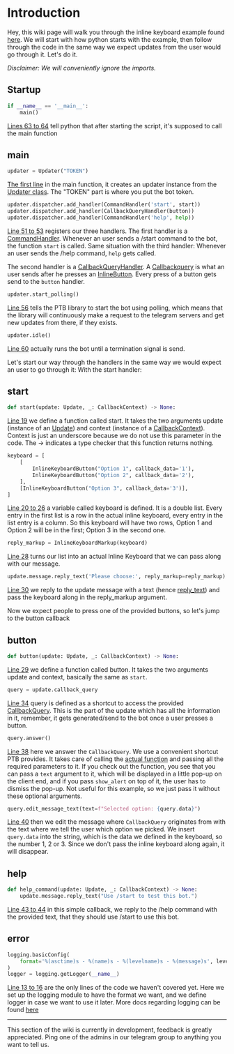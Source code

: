 # Introduction
Hey, this wiki page will walk you through the inline keyboard example found [here](../blob/master/examples/inlinekeyboard.py). We will start with how python starts with the example, then follow through the code in the same way we expect updates from the user would go through it. Let's do it.

_Disclaimer: We will conveniently ignore the imports._
## Startup

```python
if __name__ == '__main__':
    main()
```
[Lines 63 to 64](../blob/master/examples/inlinekeyboard.py#L63-L64) tell python that after starting the script, it's supposed to call the main function
## main

```python
updater = Updater("TOKEN")
```
[The first line](../blob/master/examples/inlinekeyboard.py#L49) in the main function, it creates an updater instance from the [Updater class](https://python-telegram-bot.readthedocs.io/en/stable/telegram.ext.updater.html). The "TOKEN" part is where you put the bot token.

```python
updater.dispatcher.add_handler(CommandHandler('start', start))
updater.dispatcher.add_handler(CallbackQueryHandler(button))
updater.dispatcher.add_handler(CommandHandler('help', help))
```
[Line 51 to 53](../blob/master/examples/inlinekeyboard.py#L50-53) registers our three handlers. The first handler is a [CommandHandler](https://python-telegram-bot.readthedocs.io/en/stable/telegram.ext.commandhandler.html). Whenever an user sends a /start command to the bot, the function `start` is called. Same situation with the third handler: Whenever an user sends the /help command, `help` gets called.

The second handler is a [CallbackQueryHandler](https://python-telegram-bot.readthedocs.io/en/stable/telegram.ext.callbackqueryhandler.html). A [Callbackquery](https://python-telegram-bot.readthedocs.io/en/stable/telegram.callbackquery.html) is what an user sends after he presses an [InlineButton](https://python-telegram-bot.readthedocs.io/en/stable/telegram.inlinekeyboardbutton.html). Every press of a button gets send to the `button` handler.

```python
updater.start_polling()
```
[Line 56](../blob/master/examples/inlinekeyboard.py#L56) tells the PTB library to start the bot using polling, which means that the library will continuously make a request to the telegram servers and get new updates from there, if they exists.

```python
updater.idle()
```
[Line 60](../blob/master/examples/inlinekeyboard.py#L60) actually runs the bot until a termination signal is send.


Let's start our way through the handlers in the same way we would expect an user to go through it: With the start handler:
## start

```python
def start(update: Update, _: CallbackContext) -> None:
```
[Line 19](../blob/master/examples/inlinekeyboard.py#L19) we define a function called start. It takes the two arguments update (instance of an [Update](https://python-telegram-bot.readthedocs.io/en/stable/telegram.update.html)) and context (instance of a [CallbackContext](https://python-telegram-bot.readthedocs.io/en/stable/telegram.ext.callbackcontext.html)). Context is just an underscore because we do not use this parameter in the code. The -> indicates a type checker that this function returns nothing.

```python
keyboard = [
    [
        InlineKeyboardButton("Option 1", callback_data='1'),
        InlineKeyboardButton("Option 2", callback_data='2'),
    ],
    [InlineKeyboardButton("Option 3", callback_data='3')],
]

```
[Line 20 to 26](../blob/master/examples/inlinekeyboard.py#L20-L26) a variable called keyboard is defined. It is a double list. Every entry in the first list is a row in the actual inline keyboard, every entry in the list entry is a column. So this keyboard will have two rows, Option 1 and Option 2 will be in the first; Option 3 in the second one.

```python
reply_markup = InlineKeyboardMarkup(keyboard)
```
[Line 28](../blob/master/examples/inlinekeyboard.py#L28) turns our list into an actual Inline Keyboard that we can pass along with our message.

```python
update.message.reply_text('Please choose:', reply_markup=reply_markup)
```
[Line 30](../blob/master/examples/inlinekeyboard.py#L30) we reply to the update message with a text (hence [reply_text](https://python-telegram-bot.readthedocs.io/en/stable/telegram.message.html#telegram.Message.reply_text)) and pass the keyboard along in the reply_markup argument.

Now we expect people to press one of the provided buttons, so let's jump to the button callback
## button

```python
def button(update: Update, _: CallbackContext) -> None:
```
[Line 29](../blob/master/examples/inlinekeyboard.py#L29) we define a function called button. It takes the two arguments update and context, basically the same as `start`.

```python
query = update.callback_query
```
[Line 34](../blob/master/examples/inlinekeyboard.py#L34) query is defined as a shortcut to access the provided [CallbackQuery](https://python-telegram-bot.readthedocs.io/en/stable/telegram.callbackquery.html). This is the part of the update which has all the information in it, remember, it gets generated/send to the bot once a user presses a button.


```python
query.answer()
```
[Line 38](../blob/master/examples/inlinekeyboard.py#L38) here we answer the `CallbackQuery`. We use a convenient shortcut PTB provides. It takes care of calling the [actual function](https://python-telegram-bot.readthedocs.io/en/stable/telegram.bot.html#telegram.Bot.answer_callback_query) and passing all the required parameters to it. If you check out the function, you see that you can pass a `text` argument to it, which will be displayed in a little pop-up on the client end, and if you pass `show_alert` on top of it, the user has to dismiss the pop-up. Not useful for this example, so we just pass it without these optional arguments.

```python
query.edit_message_text(text=f"Selected option: {query.data}")
```
[Line 40](../blob/master/examples/inlinekeyboard.py#L40) then we edit the message where `CallbackQuery` originates from with the text where we tell the user which option we picked. We insert `query.data` into the string, which is the data we defined in the keyboard, so the number 1, 2 or 3. Since we don't pass the inline keyboard along again, it will disappear.
## help

```python
def help_command(update: Update, _: CallbackContext) -> None:
    update.message.reply_text("Use /start to test this bot.")
```
[Line 43 to 44](../blob/master/examples/inlinekeyboard.py#L43-L44) in this simple callback, we reply to the /help command with the provided text, that they should use /start to use this bot.
## error

```python
logging.basicConfig(
    format='%(asctime)s - %(name)s - %(levelname)s - %(message)s', level=logging.INFO
)
logger = logging.getLogger(__name__)
```
[Line 13 to 16](../blob/master/examples/inlinekeyboard.py#L13-16) are the only lines of the code we haven't covered yet. Here we set up the logging module to have the format we want, and we define logger in case we want to use it later. More docs regarding logging can be found [here](https://docs.python.org/3/library/logging.html)

***

This section of the wiki is currently in development, feedback is greatly appreciated. Ping one of the admins in our telegram group to anything you want to tell us.